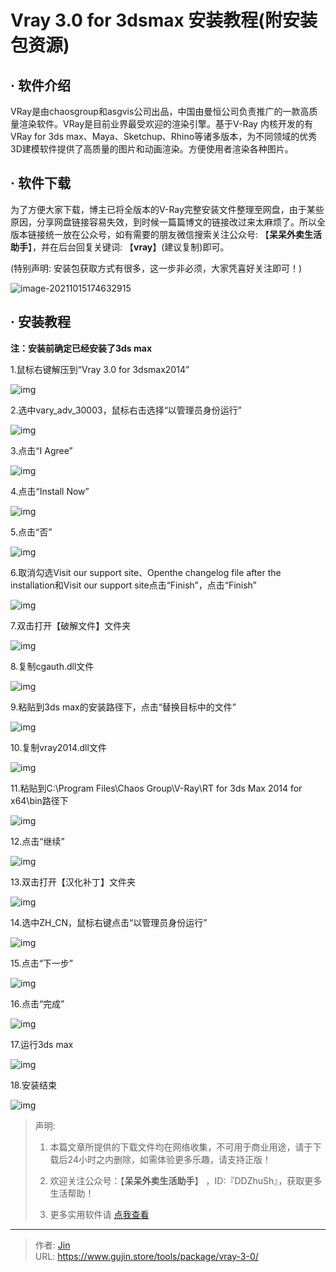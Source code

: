 # Vray 3.0 for 3dsmax 安装教程(附安装包资源)


## · 软件介绍
VRay是由chaosgroup和asgvis公司出品，中国由曼恒公司负责推广的一款高质量渲染软件。VRay是目前业界最受欢迎的渲染引擎。基于V-Ray 内核开发的有VRay for 3ds max、Maya、Sketchup、Rhino等诸多版本，为不同领域的优秀3D建模软件提供了高质量的图片和动画渲染。方便使用者渲染各种图片。


## · 软件下载
为了方便大家下载，博主已将全版本的V-Ray完整安装文件整理至网盘，由于某些原因，分享网盘链接容易失效，到时候一篇篇博文的链接改过来太麻烦了。所以全版本链接统一放在公众号，如有需要的朋友微信搜索关注公众号: 【**呆呆外卖生活助手**】，并在后台回复关键词: 【**vray**】(建议复制)即可。

(特别声明: 安装包获取方式有很多，这一步非必须，大家凭喜好关注即可！)

![image-20211015174632915](https://img.gujin.store/img/image-20211015174632915.png)

## · 安装教程

**注：安装前确定已经安装了3ds max**

1.鼠标右键解压到“Vray 3.0 for 3dsmax2014”

![img](https://img.gujin.store/img/v2-2e48b38716abfdfccf9495ad81c8cf58_720w.png)

2.选中vary_adv_30003，鼠标右击选择“以管理员身份运行”

![img](https://img.gujin.store/img/v2-ad86f6c9559d3af4baaa3d0c13406d2a_720w.png)

3.点击“I Agree”

![img](https://img.gujin.store/img/v2-e2bdebe696423f4ba838ff70c80effb6_720w.png)

4.点击“Install Now”

![img](https://img.gujin.store/img/v2-bbed426a83975807a3fcfe29c653299d_720w.png)

5.点击“否”

![img](https://img.gujin.store/img/v2-196881e801e4df8a79312b53c1a24230_720w.png)

6.取消勾选Visit our support site、Openthe changelog file after the installation和Visit our support site点击“Finish”，点击“Finish”

![img](https://img.gujin.store/img/v2-223a9d2f04439583bae3df48dbd7dc55_720w.png)

7.双击打开【破解文件】文件夹

![img](https://img.gujin.store/img/v2-6354266a6e79c783ae3f2718e889d738_720w.png)

8.复制cgauth.dll文件

![img](https://img.gujin.store/img/v2-a82e0b18ff1cc678984acd2d356ecd34_720w.png)

9.粘贴到3ds max的安装路径下，点击“替换目标中的文件”

![img](https://img.gujin.store/img/v2-6c0e3381d95cab57f1add1cd7a0ca4d3_720w.png)

10.复制vray2014.dll文件

![img](https://img.gujin.store/img/v2-db8afad1f822fde5cc6f0329f02746db_720w.png)

11.粘贴到C:\Program Files\Chaos Group\V-Ray\RT for 3ds Max 2014 for x64\bin路径下

![img](https://img.gujin.store/img/v2-aa7714289882a38c01158155ef9464f0_720w.png)

12.点击“继续”

![img](https://img.gujin.store/img/v2-a9da0f29acf04f4174c744f589d89657_720w.png)

13.双击打开【汉化补丁】文件夹

![img](https://img.gujin.store/img/v2-f27f59f6806791423b55746cce965f19_720w.png)

14.选中ZH_CN，鼠标右键点击“以管理员身份运行”

![img](https://img.gujin.store/img/v2-9a986a8b5a7aed4bd515a1bde70da4f5_720w.png)

15.点击“下一步”

![img](https://img.gujin.store/img/v2-1b725c5308138cff242169544297b66c_720w.png)

16.点击“完成”

![img](https://img.gujin.store/img/v2-9c9b43a32c69293b693efce8371736da_720w.png)

17.运行3ds max

![img](https://img.gujin.store/img/v2-f36f732bf87cc314957a9ee09131f104_720w.png)

18.安装结束

![img](https://img.gujin.store/img/v2-74909af9dfef1d656869b4fd5c30433a_720w.png)




> 声明: 
>
> 1. 本篇文章所提供的下载文件均在网络收集，不可用于商业用途，请于下载后24小时之内删除，如需体验更多乐趣，请支持正版！
>
> 2. 欢迎关注公众号：【**呆呆外卖生活助手**】 ，ID:『DDZhuSh』，获取更多生活帮助！
>
> 3. 更多实用软件请  [点我查看](/tools)

---

> 作者: [Jin](https://img.gujin.store/img/favicon.ico)  
> URL: https://www.gujin.store/tools/package/vray-3-0/  


